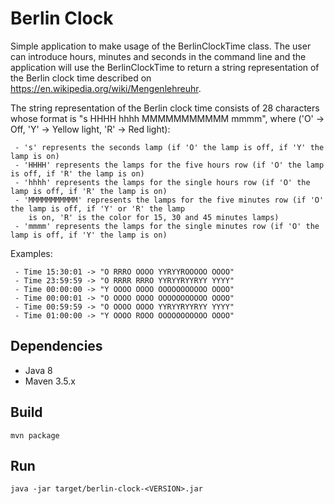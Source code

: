 Berlin Clock
=============

Simple application to make usage of the BerlinClockTime class. The user can introduce hours, minutes and seconds
in the command line and the application will use the BerlinClockTime to return a string representation of the
Berlin clock time described on https://en.wikipedia.org/wiki/Mengenlehreuhr.

The string representation of the Berlin clock time consists of 28 characters whose format is 
"s HHHH hhhh MMMMMMMMMMM mmmm", where ('O' -> Off, 'Y' -> Yellow light, 'R' -> Red light):
     
     - 's' represents the seconds lamp (if 'O' the lamp is off, if 'Y' the lamp is on)
     - 'HHHH' represents the lamps for the five hours row (if 'O' the lamp is off, if 'R' the lamp is on)
     - 'hhhh' represents the lamps for the single hours row (if 'O' the lamp is off, if 'R' the lamp is on)
     - 'MMMMMMMMMMM' represents the lamps for the five minutes row (if 'O' the lamp is off, if 'Y' or 'R' the lamp
        is on, 'R' is the color for 15, 30 and 45 minutes lamps)
     - 'mmmm' represents the lamps for the single minutes row (if 'O' the lamp is off, if 'Y' the lamp is on)
     
Examples:

     - Time 15:30:01 -> "O RRRO OOOO YYRYYROOOOO OOOO"
     - Time 23:59:59 -> "O RRRR RRRO YYRYYRYYRYY YYYY"
     - Time 00:00:00 -> "Y OOOO OOOO OOOOOOOOOOO OOOO"
     - Time 00:00:01 -> "O OOOO OOOO OOOOOOOOOOO OOOO"
     - Time 00:59:59 -> "O OOOO OOOO YYRYYRYYRYY YYYY"
     - Time 01:00:00 -> "Y OOOO ROOO OOOOOOOOOOO OOOO"

## Dependencies

 * Java 8
 * Maven 3.5.x

## Build 

```mvn package```

## Run

```
java -jar target/berlin-clock-<VERSION>.jar
```